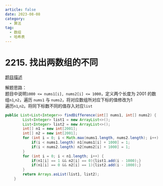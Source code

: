 ```yaml
---
article: false
date: 2023-08-08
category: 
  - 算法
tag: 
  - 数组
  - 哈希表
---
```


# 2215. 找出两数组的不同


<Badge text="简单" type="tip" vertical="middle" />

[题目描述](https://leetcode.cn/problems/maximum-number-of-vowels-in-a-substring-of-given-length/description/?envType=study-plan-v2&envId=leetcode-75)


解题思路：  
题目中说明`1000 <= nums1[i], nums2[i] <= 1000`，定义两个长度为 2001 的数组`n1`,`n2`，遍历 `nums1` 与 `nums2`，将对应数组所对应下标的值修改为1  
遍历`n1`,`n2`。将同下标数不同的值存入对应`list`


```java
public List<List<Integer>> findDifference(int[] nums1, int[] nums2) {
        List<Integer> list1 = new ArrayList<>();
        List<Integer> list2 = new ArrayList<>();
        int[] n1 = new int[2001];
        int[] n2 = new int[2001];
        for (int i = 0; i < Math.max(nums1.length, nums2.length); i++) {
            if(i < nums1.length) n1[nums1[i] + 1000] = 1;
            if(i < nums2.length) n2[nums2[i] + 1000] = 1;
        }
        for (int i = 0; i < n1.length; i++) {
            if(n1[i] == 1 && n2[i] == 0){list1.add(i - 1000);}
            if(n1[i] == 0 && n2[i] == 1){list2.add(i - 1000);}
        }
        return Arrays.asList(list1, list2);
    }
```